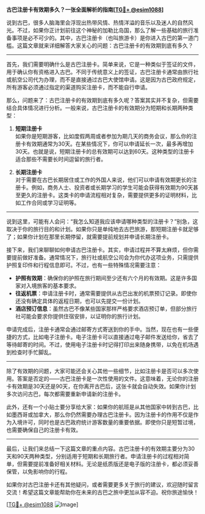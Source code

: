 **古巴注册卡有效期多久？一张全面解析的指南[[TG💪+ @esim1088](https://t.me/s/esim1088)]**

说到古巴，很多人脑海里会浮现出热带风情、热情洋溢的音乐以及迷人的自然风光。不过，如果你正计划前往这个神秘的加勒比岛国，那么了解一些基础的旅行准备事项是必不可少的。其中，古巴注册卡（也叫旅游卡）是你进入古巴的第一道门槛。这篇文章就来详细解答大家关心的问题：古巴注册卡的有效期到底有多久？

---

首先，我们需要明确什么是古巴注册卡。简单来说，它是一种类似于签证的文件，用于确认你有资格进入古巴。不同于传统意义上的签证，古巴注册卡通常由旅行社或航空公司代为办理，而不是直接通过古巴大使馆申请。这是因为古巴政府规定，所有游客必须通过指定的渠道购买注册卡，而不能自行申请。

那么，问题来了：古巴注册卡的有效期到底有多久呢？答案其实并不复杂，但需要结合具体情况进行分析。一般来说，古巴注册卡的有效期分为短期和长期两种类型：

1. **短期注册卡**  
   如果你是短期游客，比如度假两周或者参加为期几天的商务会议，那么你的注册卡有效期通常为30天。在某些情况下，你可以申请延长一次，最多再增加30天。也就是说，短期注册卡的总有效期可以达到60天。这种类型的注册卡适合那些不需要长时间逗留的旅行者。

2. **长期注册卡**  
   对于需要在古巴长期居住或工作的外国人来说，他们可以申请有效期更长的注册卡。例如，商务人士、投资者或长期学习的学生可能会获得有效期为90天甚至更久的注册卡。这类卡的申请流程相对复杂，需要提供更多的证明材料，比如工作合同或学习证明等。

---

说到这里，可能有人会问：“我怎么知道我应该申请哪种类型的注册卡？”别急，这取决于你的旅行目的和计划。如果你只是单纯地去古巴旅游，那短期注册卡就足够了；如果你计划在那里长期停留，就需要提前规划并申请长期注册卡。

接下来，我们来聊聊如何申请古巴注册卡。其实，申请过程并不算太麻烦，但你需要提前做好准备。通常情况下，旅行社或航空公司会为你代办这项业务，只需提供护照复印件和行程信息即可。不过，也有一些特殊情况需要注意：

- **护照有效期**：确保你的护照在旅行期间至少还有六个月的有效期。这是许多国家对入境旅客的基本要求。
- **往返机票**：申请注册卡时，通常需要提供从古巴出发的机票预订记录。即使你还没有确定具体的返程日期，也可以先提交一份计划。
- **酒店预订信息**：虽然古巴不像某些国家那样严格要求酒店预订单，但部分旅行社可能会要求你提供住宿安排，以证明你的旅行计划。

申请完成后，注册卡通常会通过邮寄方式寄送到你的手中。当然，现在也有一些便捷的方式，比如电子注册卡。电子注册卡可以直接通过电子邮件发送给你，省去了等待邮寄的时间。不过，使用电子注册卡时记得打印出来随身携带，以免在机场遇到检查时手忙脚乱。

---

除了有效期的问题，大家可能还会关心其他一些细节，比如注册卡是否可以多次使用。答案是否定的——古巴注册卡是一次性使用的文件。这意味着，无论你的注册卡有效期是30天还是90天，在你离开古巴后，这张卡就会自动失效。如果你计划多次访问古巴，每次都需要重新申请新的注册卡。

此外，还有一个小贴士要分享给大家：如果你的航班是从其他国家中转到古巴，比如墨西哥或加拿大，那么你仍然需要办理古巴注册卡。因为注册卡的作用不仅是作为入境许可，同时也是古巴政府统计游客数量的重要依据。即使你只是短暂过境，也需要确保自己的注册卡有效。

---

最后，让我们来总结一下这篇文章的重点内容。古巴注册卡的有效期主要分为30天和90天两种类型，分别适用于短期和长期旅行者。申请注册卡的过程相对简单，但需要提前准备好相关材料。无论是纸质版还是电子版的注册卡，都必须妥善保管，以免影响你的行程。

如果你对古巴注册卡还有其他疑问，或者需要更多关于旅行的建议，欢迎随时留言交流！希望这篇文章能帮助你在未来的古巴之旅中更加从容不迫。祝你旅途愉快！

[[TG💪+ @esim1088](https://t.me/s/esim1088) ![Image](https://i.postimg.cc/4NQfJmqS/Snipaste-2025-05-13-00-14-12.png)]